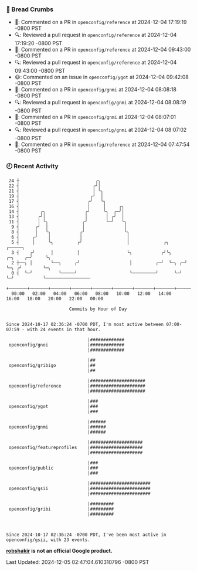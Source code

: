 ### 🍞 Bread Crumbs

 * 💬: Commented on a PR in  `openconfig/reference` at 2024-12-04 17:19:19 -0800 PST
 * 🔍: Reviewed a pull request in  `openconfig/reference` at 2024-12-04 17:19:20 -0800 PST
 * 💬: Commented on a PR in  `openconfig/reference` at 2024-12-04 09:43:00 -0800 PST
 * 🔍: Reviewed a pull request in  `openconfig/reference` at 2024-12-04 09:43:00 -0800 PST
 * 😃: Commented on an issue in `openconfig/ygot` at 2024-12-04 09:42:08 -0800 PST
 * 💬: Commented on a PR in  `openconfig/gnmi` at 2024-12-04 08:08:18 -0800 PST
 * 🔍: Reviewed a pull request in  `openconfig/gnmi` at 2024-12-04 08:08:19 -0800 PST
 * 💬: Commented on a PR in  `openconfig/gnmi` at 2024-12-04 08:07:01 -0800 PST
 * 🔍: Reviewed a pull request in  `openconfig/gnmi` at 2024-12-04 08:07:02 -0800 PST
 * 💬: Commented on a PR in  `openconfig/reference` at 2024-12-04 07:47:54 -0800 PST

### 🕘 Recent Activity
```
 24 ┼                             ╭╮
 22 ┤                            ╭╯│
 21 ┤                            │ ╰╮
 19 ┤                           ╭╯  │
 17 ┤                          ╭╯   ╰╮
 16 ┤                          │     │     ╭╮
 14 ┤        ╭╮               ╭╯     ╰╮  ╭─╯│
 13 ┤       ╭╯│               │       │ ╭╯  │
 11 ┤       │ ╰╮             ╭╯       ╰─╯   ╰╮
  9 ┤      ╭╯  │             │               │
  8 ┤      │   ╰╮           ╭╯               ╰╮
  6 ┤     ╭╯    │           │                 │
  5 ┤     │     ╰╮         ╭╯                 │             ╭╮               ╭─────╮
  3 ┤    ╭╯      │         │                  ╰╮           ╭╯╰╮     ╭─╮    ╭─╯     ╰╮
  2 ┼──╮ │       ╰──╮     ╭╯                   │         ╭─╯  ╰─╮ ╭─╯ ╰─╮ ╭╯        ╰─╮
  0 ┤  ╰─╯          ╰─────╯                    ╰─────────╯      ╰─╯     ╰─╯           ╰─────────────────
    +───────+───────+───────+───────+───────+───────+───────+───────+───────+───────+───────+───────+────
  00:00   02:00   04:00   06:00   08:00   10:00   12:00   14:00   16:00   18:00   20:00   22:00   00:00   

						Commits by Hour of Day


Since 2024-10-17 02:36:24 -0700 PDT, I'm most active between 07:00-07:59 - with 24 events in that hour.

```



```
                               |#############
 openconfig/gnoi               |#############
                               |#############

                               |##
 openconfig/gribigo            |##
                               |##

                               |#####################
 openconfig/reference          |#####################
                               |#####################

                               |###
 openconfig/ygot               |###
                               |###

                               |######
 openconfig/gnmi               |######
                               |######

                               |####################
 openconfig/featureprofiles    |####################
                               |####################

                               |###
 openconfig/public             |###
                               |###

                               |#######################
 openconfig/gsii               |#######################
                               |#######################

                               |#########
 openconfig/gribi              |#########
                               |#########



Since 2024-10-17 02:36:24 -0700 PDT, I've been most active in openconfig/gsii, with 23 events.

```
**[robshakir](mailto:robjs@google.com) is not an official Google product.**  


Last Updated: 2024-12-05 02:47:04.610310796 -0800 PST
